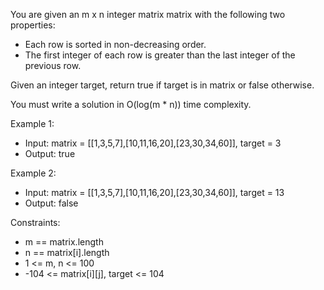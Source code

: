 You are given an m x n integer matrix matrix with the following two properties:
- Each row is sorted in non-decreasing order.
- The first integer of each row is greater than the last integer of the previous row.

Given an integer target, return true if target is in matrix or false otherwise.

You must write a solution in O(log(m * n)) time complexity.



Example 1:


- Input: matrix = [[1,3,5,7],[10,11,16,20],[23,30,34,60]], target = 3
- Output: true

Example 2:


- Input: matrix = [[1,3,5,7],[10,11,16,20],[23,30,34,60]], target = 13 
- Output: false

Constraints:
- m == matrix.length
- n == matrix[i].length
- 1 <= m, n <= 100
- -104 <= matrix[i][j], target <= 104